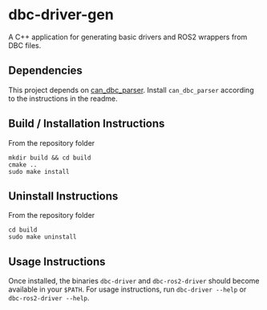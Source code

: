 # dbc-driver-gen
A C++ application for generating basic drivers and ROS2 wrappers from DBC files.

## Dependencies
This project depends on [can_dbc_parser](https://github.com/JWhitleyWork/can_dbc_parser).
Install `can_dbc_parser` according to the instructions in the readme.

## Build / Installation Instructions
From the repository folder

```
mkdir build && cd build
cmake ..
sudo make install
```

## Uninstall Instructions
From the repository folder

```
cd build
sudo make uninstall
```

## Usage Instructions
Once installed, the binaries `dbc-driver` and `dbc-ros2-driver` should become available in your `$PATH`.
For usage instructions, run `dbc-driver --help` or `dbc-ros2-driver --help`.
